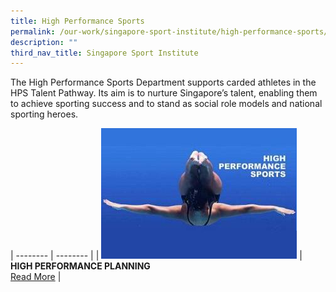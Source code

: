 ```yaml
---
title: High Performance Sports
permalink: /our-work/singapore-sport-institute/high-performance-sports/
description: ""
third_nav_title: Singapore Sport Institute
---
```



The High Performance Sports Department supports carded athletes in the HPS Talent Pathway. Its aim is to nurture Singapore’s talent, enabling them to achieve sporting success and to stand as social role models and national sporting heroes.

| -------- | -------- | 
| ![high performance planning](/images/Our%20Work/Singapore%20Sports%20Institute/Introduction/high%20performance.jpg) | **HIGH PERFORMANCE PLANNING** <br>[Read More](/singapore-sports-institute/high-performance-planning/)  |